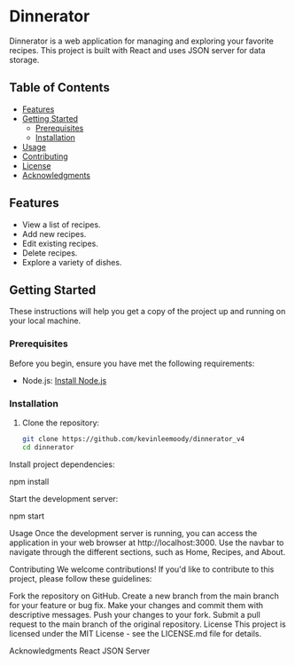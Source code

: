 
# Dinnerator

Dinnerator is a web application for managing and exploring your favorite recipes. This project is built with React and uses JSON server for data storage.

## Table of Contents

- [Features](#features)
- [Getting Started](#getting-started)
  - [Prerequisites](#prerequisites)
  - [Installation](#installation)
- [Usage](#usage)
- [Contributing](#contributing)
- [License](#license)
- [Acknowledgments](#acknowledgments)

## Features

- View a list of recipes.
- Add new recipes.
- Edit existing recipes.
- Delete recipes.
- Explore a variety of dishes.

## Getting Started

These instructions will help you get a copy of the project up and running on your local machine.

### Prerequisites

Before you begin, ensure you have met the following requirements:

- Node.js: [Install Node.js](https://nodejs.org/)

### Installation

1. Clone the repository:

   ```bash
   git clone https://github.com/kevinleemoody/dinnerator_v4
   cd dinnerator

Install project dependencies: 

npm install


Start the development server:

npm start

Usage
Once the development server is running, you can access the application in your web browser at http://localhost:3000. Use the navbar to navigate through the different sections, such as Home, Recipes, and About.

Contributing
We welcome contributions! If you'd like to contribute to this project, please follow these guidelines:

Fork the repository on GitHub.
Create a new branch from the main branch for your feature or bug fix.
Make your changes and commit them with descriptive messages.
Push your changes to your fork.
Submit a pull request to the main branch of the original repository.
License
This project is licensed under the MIT License - see the LICENSE.md file for details.

Acknowledgments
React
JSON Server